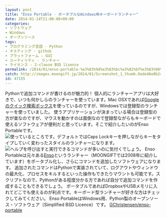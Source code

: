 ```yaml
---
layout: post
title: "Enso Portable - ポータブルなWindows用キーボードランチャー"
date: 2014-01-14T21:00:00+09:00
categories:
- ソフトウェア
- Windows
- オープンソース
tags: 
- プログラミング言語 - Python
- ホスティング - github
- プラットフォーム - GUI
- ユーティリティ - ランチャー
- ライセンス - 2-clause BSD lisence
permalink: /2014/01/enso-portable-%e3%83%9d%e3%83%bc%e3%82%bf%e3%83%96%e3%83%ab%e3%81%aawindows%e7%94%a8%e3%82%ad%e3%83%bc%e3%83%9c%e3%83%bc%e3%83%89%e3%83%a9%e3%83%b3%e3%83%81%e3%83%a3%e3%83%bc/
catch: http://images.moongift.jp/2014/01/Screenshot_1_thumb.0ade46e0b24ffefc2b718bc6dcfd6da3.png
id: 47155
---
```

Pythonで追加コマンドが書けるのが魅力的！
個人的にランチャーアプリは大好きで、いつも何かしらのランチャーを使っています。Mac OSXであれば[Googleのクイック検索ボックス](http://www.moongift.jp/2009/01/quick_search_box/)を使っているのですが、Windowsでは登録型のランチャーを使っていました。
使うアプリケーションが決まっている場合は登録型の方が楽なのですが、マウスを動かすのは面倒なので登録型ながらもキーボードで使えるソフトウェアが便利だと思っています。そこで紹介したいのがEnso Portableです。
![使っているところです。デフォルトではCaps Lockキーを押しながらキーをタイプしていく変わったスタイルのランチャーになります。](http://images.moongift.jp/2014/01/Screenshot%202014-01-04%2017.33.32_thumb.3a186e9d2de0bb639cbc0403d59d0744.png "http://images.moongift.jp/2014/01/Screenshot%202014-01-04%2017.33.32.3a186e9d2de0bb639cbc0403d59d0744.png")
![ヘルプを呼び出すと実行できるコマンドが多いのに気付くでしょう。](http://images.moongift.jp/2014/01/Screenshot_1_thumb.0ade46e0b24ffefc2b718bc6dcfd6da3.png "http://images.moongift.jp/2014/01/Screenshot_1.0ade46e0b24ffefc2b718bc6dcfd6da3.png")
Enso Portableは元々ある[Enso](http://www.moongift.jp/2008/02/enso_launcher/)というランチャー（MOONGIFTでは2008年に紹介しています）をポータブル化し、さらにコマンドを追加したソフトウェアになります。
追加されたコマンドはPythonで実装されていて、ログアウトやウィンドウの最大化、プロセスをキルするといった操作もできたりマウントも可能です。スクリプトなので、Pythonがある程度分かる方であれば自分で追加コマンドを作成することもできるでしょう。
ポータブルであればDropboxやUSBメモリに入れてどこでも使えるのが利点です。キーボード型ランチャーが好きな方はチェックしてみてください。
Enso PortableはWindows用、Python製のオープンソース・ソフトウェア（Simplified BSD Licence）です。
[GChristensen/enso-portable](https://github.com/GChristensen/enso-portable)